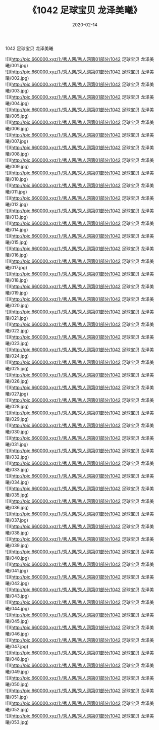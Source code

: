 ﻿---
layout: post
title:  《1042 足球宝贝 龙泽美曦》
date:   2020-02-14
img: http://pic.660000.xyz/1:/秀人网/秀人网第01部分/1042 足球宝贝 龙泽美曦/000.jpg
categories: [美女, 清纯, 唯美]
---

1042 足球宝贝 龙泽美曦

  ![](http://pic.660000.xyz/1:/秀人网/秀人网第01部分/1042 足球宝贝 龙泽美曦/001.jpg) <br> ![](http://pic.660000.xyz/1:/秀人网/秀人网第01部分/1042 足球宝贝 龙泽美曦/002.jpg) <br> ![](http://pic.660000.xyz/1:/秀人网/秀人网第01部分/1042 足球宝贝 龙泽美曦/003.jpg) <br> ![](http://pic.660000.xyz/1:/秀人网/秀人网第01部分/1042 足球宝贝 龙泽美曦/004.jpg) <br> ![](http://pic.660000.xyz/1:/秀人网/秀人网第01部分/1042 足球宝贝 龙泽美曦/005.jpg) <br> ![](http://pic.660000.xyz/1:/秀人网/秀人网第01部分/1042 足球宝贝 龙泽美曦/006.jpg) <br> ![](http://pic.660000.xyz/1:/秀人网/秀人网第01部分/1042 足球宝贝 龙泽美曦/007.jpg) <br> ![](http://pic.660000.xyz/1:/秀人网/秀人网第01部分/1042 足球宝贝 龙泽美曦/008.jpg) <br> ![](http://pic.660000.xyz/1:/秀人网/秀人网第01部分/1042 足球宝贝 龙泽美曦/009.jpg) <br> ![](http://pic.660000.xyz/1:/秀人网/秀人网第01部分/1042 足球宝贝 龙泽美曦/010.jpg) <br> ![](http://pic.660000.xyz/1:/秀人网/秀人网第01部分/1042 足球宝贝 龙泽美曦/011.jpg) <br> ![](http://pic.660000.xyz/1:/秀人网/秀人网第01部分/1042 足球宝贝 龙泽美曦/012.jpg) <br> ![](http://pic.660000.xyz/1:/秀人网/秀人网第01部分/1042 足球宝贝 龙泽美曦/013.jpg) <br> ![](http://pic.660000.xyz/1:/秀人网/秀人网第01部分/1042 足球宝贝 龙泽美曦/014.jpg) <br> ![](http://pic.660000.xyz/1:/秀人网/秀人网第01部分/1042 足球宝贝 龙泽美曦/015.jpg) <br> ![](http://pic.660000.xyz/1:/秀人网/秀人网第01部分/1042 足球宝贝 龙泽美曦/016.jpg) <br> ![](http://pic.660000.xyz/1:/秀人网/秀人网第01部分/1042 足球宝贝 龙泽美曦/017.jpg) <br> ![](http://pic.660000.xyz/1:/秀人网/秀人网第01部分/1042 足球宝贝 龙泽美曦/018.jpg) <br> ![](http://pic.660000.xyz/1:/秀人网/秀人网第01部分/1042 足球宝贝 龙泽美曦/019.jpg) <br> ![](http://pic.660000.xyz/1:/秀人网/秀人网第01部分/1042 足球宝贝 龙泽美曦/020.jpg) <br> ![](http://pic.660000.xyz/1:/秀人网/秀人网第01部分/1042 足球宝贝 龙泽美曦/021.jpg) <br> ![](http://pic.660000.xyz/1:/秀人网/秀人网第01部分/1042 足球宝贝 龙泽美曦/022.jpg) <br> ![](http://pic.660000.xyz/1:/秀人网/秀人网第01部分/1042 足球宝贝 龙泽美曦/023.jpg) <br> ![](http://pic.660000.xyz/1:/秀人网/秀人网第01部分/1042 足球宝贝 龙泽美曦/024.jpg) <br> ![](http://pic.660000.xyz/1:/秀人网/秀人网第01部分/1042 足球宝贝 龙泽美曦/025.jpg) <br> ![](http://pic.660000.xyz/1:/秀人网/秀人网第01部分/1042 足球宝贝 龙泽美曦/026.jpg) <br> ![](http://pic.660000.xyz/1:/秀人网/秀人网第01部分/1042 足球宝贝 龙泽美曦/027.jpg) <br> ![](http://pic.660000.xyz/1:/秀人网/秀人网第01部分/1042 足球宝贝 龙泽美曦/028.jpg) <br> ![](http://pic.660000.xyz/1:/秀人网/秀人网第01部分/1042 足球宝贝 龙泽美曦/029.jpg) <br> ![](http://pic.660000.xyz/1:/秀人网/秀人网第01部分/1042 足球宝贝 龙泽美曦/030.jpg) <br> ![](http://pic.660000.xyz/1:/秀人网/秀人网第01部分/1042 足球宝贝 龙泽美曦/031.jpg) <br> ![](http://pic.660000.xyz/1:/秀人网/秀人网第01部分/1042 足球宝贝 龙泽美曦/032.jpg) <br> ![](http://pic.660000.xyz/1:/秀人网/秀人网第01部分/1042 足球宝贝 龙泽美曦/033.jpg) <br> ![](http://pic.660000.xyz/1:/秀人网/秀人网第01部分/1042 足球宝贝 龙泽美曦/034.jpg) <br> ![](http://pic.660000.xyz/1:/秀人网/秀人网第01部分/1042 足球宝贝 龙泽美曦/035.jpg) <br> ![](http://pic.660000.xyz/1:/秀人网/秀人网第01部分/1042 足球宝贝 龙泽美曦/036.jpg) <br> ![](http://pic.660000.xyz/1:/秀人网/秀人网第01部分/1042 足球宝贝 龙泽美曦/037.jpg) <br> ![](http://pic.660000.xyz/1:/秀人网/秀人网第01部分/1042 足球宝贝 龙泽美曦/038.jpg) <br> ![](http://pic.660000.xyz/1:/秀人网/秀人网第01部分/1042 足球宝贝 龙泽美曦/039.jpg) <br> ![](http://pic.660000.xyz/1:/秀人网/秀人网第01部分/1042 足球宝贝 龙泽美曦/040.jpg) <br> ![](http://pic.660000.xyz/1:/秀人网/秀人网第01部分/1042 足球宝贝 龙泽美曦/041.jpg) <br> ![](http://pic.660000.xyz/1:/秀人网/秀人网第01部分/1042 足球宝贝 龙泽美曦/042.jpg) <br> ![](http://pic.660000.xyz/1:/秀人网/秀人网第01部分/1042 足球宝贝 龙泽美曦/043.jpg) <br> ![](http://pic.660000.xyz/1:/秀人网/秀人网第01部分/1042 足球宝贝 龙泽美曦/044.jpg) <br> ![](http://pic.660000.xyz/1:/秀人网/秀人网第01部分/1042 足球宝贝 龙泽美曦/045.jpg) <br> ![](http://pic.660000.xyz/1:/秀人网/秀人网第01部分/1042 足球宝贝 龙泽美曦/046.jpg) <br> ![](http://pic.660000.xyz/1:/秀人网/秀人网第01部分/1042 足球宝贝 龙泽美曦/047.jpg) <br> ![](http://pic.660000.xyz/1:/秀人网/秀人网第01部分/1042 足球宝贝 龙泽美曦/048.jpg) <br> ![](http://pic.660000.xyz/1:/秀人网/秀人网第01部分/1042 足球宝贝 龙泽美曦/049.jpg) <br> ![](http://pic.660000.xyz/1:/秀人网/秀人网第01部分/1042 足球宝贝 龙泽美曦/050.jpg) <br> ![](http://pic.660000.xyz/1:/秀人网/秀人网第01部分/1042 足球宝贝 龙泽美曦/051.jpg) <br> ![](http://pic.660000.xyz/1:/秀人网/秀人网第01部分/1042 足球宝贝 龙泽美曦/052.jpg) <br> ![](http://pic.660000.xyz/1:/秀人网/秀人网第01部分/1042 足球宝贝 龙泽美曦/053.jpg) <br>